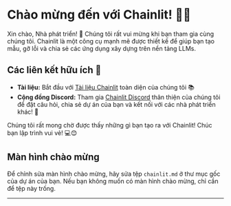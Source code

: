 <!--
CO_OP_TRANSLATOR_METADATA:
{
  "original_hash": "c49526c7abc56b0b5f1e835c1739f18e",
  "translation_date": "2025-09-25T00:13:08+00:00",
  "source_file": "Module08/samples/04/chainlit.md",
  "language_code": "vi"
}
-->
# Chào mừng đến với Chainlit! 🚀🤖

Xin chào, Nhà phát triển! 👋 Chúng tôi rất vui mừng khi bạn tham gia cùng chúng tôi. Chainlit là một công cụ mạnh mẽ được thiết kế để giúp bạn tạo mẫu, gỡ lỗi và chia sẻ các ứng dụng xây dựng trên nền tảng LLMs.

## Các liên kết hữu ích 🔗

- **Tài liệu:** Bắt đầu với [Tài liệu Chainlit](https://docs.chainlit.io) toàn diện của chúng tôi 📚
- **Cộng đồng Discord:** Tham gia [Chainlit Discord](https://discord.gg/k73SQ3FyUh) thân thiện của chúng tôi để đặt câu hỏi, chia sẻ dự án của bạn và kết nối với các nhà phát triển khác! 💬

Chúng tôi rất mong chờ được thấy những gì bạn tạo ra với Chainlit! Chúc bạn lập trình vui vẻ! 💻😊

## Màn hình chào mừng

Để chỉnh sửa màn hình chào mừng, hãy sửa tệp `chainlit.md` ở thư mục gốc của dự án của bạn. Nếu bạn không muốn có màn hình chào mừng, chỉ cần để tệp này trống.

---

